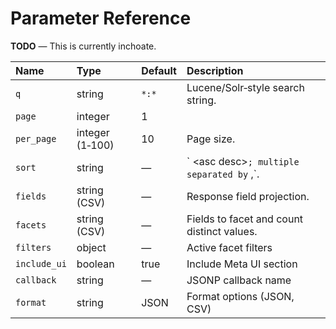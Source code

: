 # Parameter Reference

**TODO** — This is currently inchoate.

| Name | Type | Default | Description |
| :---- | :---- | :---- | :---- |
| `q` | string | `*:*` | Lucene/Solr‑style search string. |
| `page` | integer | 1 |  |
| `per_page` | integer (1‑100) | 10 | Page size. |
| `sort` | string | — | \` \<asc desc\>`; multiple separated by` ,\`. |
| `fields` | string (CSV) | — | Response field projection. |
| `facets` | string (CSV) | — | Fields to facet and count distinct values. |
| `filters` | object | — | Active facet filters |
| `include_ui` | boolean | true | Include Meta UI section |
| `callback` | string | — | JSONP callback name |
| `format` | string | JSON | Format options (JSON, CSV) |